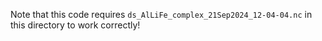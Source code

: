 Note that this code requires `ds_AlLiFe_complex_21Sep2024_12-04-04.nc` in this directory to work correctly!
